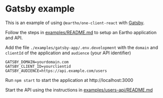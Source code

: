 # Gatsby example

This is an example of using `@eartho/one-client-react` with [Gatsby](https://www.gatsbyjs.org/).

Follow the steps in [examples/README.md](../README.md) to setup an Eartho application and API.

Add the file `./examples/gatsby-app/.env.development` with the `domain` and `clientId` of the application and `audience` (your API identifier)

```dotenv
GATSBY_DOMAIN=yourdomain.com
GATSBY_CLIENT_ID=yourclientid
GATSBY_AUDIENCE=https://api.example.com/users
```

Run `npm start` to start the application at http://localhost:3000

Start the API using the instructions in [examples/users-api/README.md](../users-api/README.md)
